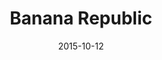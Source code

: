 ---
layout: site
title: "Banana Republic"
date: 2015-10-12
categories: [fortune-500]
version: 1.2.12
major: 1
minor: 2
patch: 12
slug: banana-republic
link: https://secure-bananarepublic.gap.com/buy/shopping_bag.do
permalink: /sites/:slug
---